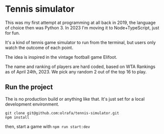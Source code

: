 # Tennis simulator

This was my first attempt at programming at all back in 2019, the language of choice then was Python 3. In 2023 I'm moving it to Node+TypeScript, just for fun.

It's a kind of tennis game simulator to run from the terminal, but users only watch the outcome of each point.

The idea is inspired in the vintage football game Elifoot.

The name and ranking of players are hard coded, based on WTA Rankings as of April 24th, 2023. We pick any random 2 out of the top 16 to play.

## Run the project

The is no production build or anything like that. It's just set for a local development environment.

```
git clone git@github.com:olrafa/tennis-simulator.git
npm install
```

then, start a game with `npm run start:dev`
